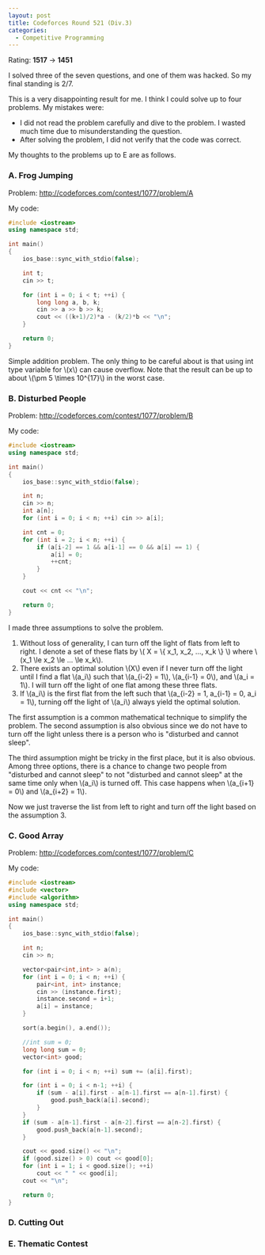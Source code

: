 ```yaml
---
layout: post
title: Codeforces Round 521 (Div.3)
categories:
  - Competitive Programming
---
```


Rating: **1517** &rarr; **1451**

I solved three of the seven questions, and one of them was hacked. So my final standing is 2/7.

This is a very disappointing result for me. I think I could solve up to four problems. My mistakes were:

- I did not read the problem carefully and dive to the problem. I wasted much time due to misunderstanding the question.
- After solving the problem, I did not verify that the code was correct.

My thoughts to the problems up to E are as follows.

### A. Frog Jumping

Problem: <http://codeforces.com/contest/1077/problem/A>

My code:

```c++
#include <iostream>
using namespace std;

int main()
{
	ios_base::sync_with_stdio(false);

	int t;
	cin >> t;

	for (int i = 0; i < t; ++i) {
		long long a, b, k;
		cin >> a >> b >> k;
		cout << ((k+1)/2)*a - (k/2)*b << "\n";
	}

	return 0;
}
```

Simple addition problem. The only thing to be careful about is that using int type variable for \\(x\\) can cause overflow. Note that the result can be up to about \\(\\pm 5 \times 10^{17}\\) in the worst case.

### B. Disturbed People

Problem: <http://codeforces.com/contest/1077/problem/B>

My code:

```c++
#include <iostream>
using namespace std;

int main()
{
	ios_base::sync_with_stdio(false);

	int n;
	cin >> n;
	int a[n];
	for (int i = 0; i < n; ++i) cin >> a[i];

	int cnt = 0;
	for (int i = 2; i < n; ++i) {
		if (a[i-2] == 1 && a[i-1] == 0 && a[i] == 1) {
			a[i] = 0;
			++cnt;
		}
	}

	cout << cnt << "\n";

	return 0;
}
```

I made three assumptions to solve the problem.

1. Without loss of generality, I can turn off the light of flats from left to right. I denote a set of these flats by \\( X = \\{ x_1, x_2, ..., x_k \\} \\) where \\(x_1 \le x_2 \le ... \le x_k\\).
2. There exists an optimal solution \\(X\\) even if I never turn off the light until I find a flat \\(a_i\\) such that \\(a_{i-2} = 1\\), \\(a_{i-1} = 0\\), and \\(a_i = 1\\). I will turn off the light of one flat among these three flats.
3. If \\(a_i\\) is the first flat from the left such that \\(a_{i-2} = 1, a_{i-1} = 0, a_i = 1\\), turning off the light of \\(a_i\\) always yield the optimal solution.

The first assumption is a common mathematical technique to simplify the problem. The second assumption is also obvious since we do not have to turn off the light unless there is a person who is "disturbed and cannot sleep".

The third assumption might be tricky in the first place, but it is also obvious. Among three options, there is a chance to change two people from "disturbed and cannot sleep" to not "disturbed and cannot sleep" at the same time only when \\(a_i\\) is turned off. This case happens when \\(a_{i+1} = 0\\) and \\(a_{i+2} = 1\\).

Now we just traverse the list from left to right and turn off the light based on the assumption 3.

### C. Good Array

Problem: <http://codeforces.com/contest/1077/problem/C>

My code:

```c++
#include <iostream>
#include <vector>
#include <algorithm>
using namespace std;

int main()
{
	ios_base::sync_with_stdio(false);

	int n;
	cin >> n;

	vector<pair<int,int> > a(n);
	for (int i = 0; i < n; ++i) {
		pair<int, int> instance;
		cin >> (instance.first);
		instance.second = i+1;
		a[i] = instance;
	}

	sort(a.begin(), a.end());

	//int sum = 0;
	long long sum = 0;
	vector<int> good;

	for (int i = 0; i < n; ++i) sum += (a[i].first);

	for (int i = 0; i < n-1; ++i) {
		if (sum - a[i].first - a[n-1].first == a[n-1].first) {
			good.push_back(a[i].second);
		}
	}
	if (sum - a[n-1].first - a[n-2].first == a[n-2].first) {
		good.push_back(a[n-1].second);
	}

	cout << good.size() << "\n";
	if (good.size() > 0) cout << good[0];
	for (int i = 1; i < good.size(); ++i)
		cout << " " << good[i];
	cout << "\n";

	return 0;
}
```

### D. Cutting Out

### E. Thematic Contest
